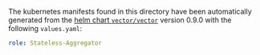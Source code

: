 The kubernetes manifests found in this directory have been automatically generated
from the [helm chart `vector/vector`](https://github.com/vectordotdev/helm-charts/tree/master/charts/vector)
version 0.9.0 with the following `values.yaml`:

```yaml
role: Stateless-Aggregator
```
